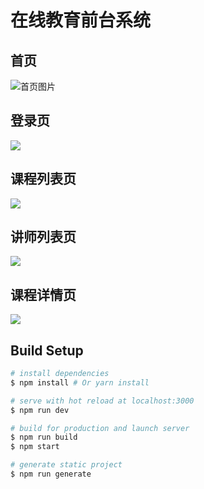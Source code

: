 # 在线教育前台系统

## 首页
![首页图片](https://nicklaus-edu.oss-cn-beijing.aliyuncs.com/interview/online-edu-1.png)

## 登录页
![](https://nicklaus-edu.oss-cn-beijing.aliyuncs.com/interview/online-edu-4.png)

## 课程列表页
![](https://nicklaus-edu.oss-cn-beijing.aliyuncs.com/interview/online-edu-2.png)

## 讲师列表页
![](https://nicklaus-edu.oss-cn-beijing.aliyuncs.com/interview/online-edu-3.png)

## 课程详情页
![](https://nicklaus-edu.oss-cn-beijing.aliyuncs.com/interview/online-edu-5.png)

## Build Setup

``` bash
# install dependencies
$ npm install # Or yarn install

# serve with hot reload at localhost:3000
$ npm run dev

# build for production and launch server
$ npm run build
$ npm start

# generate static project
$ npm run generate
```


